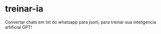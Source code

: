 # treinar-ia
Convertar chats em txt do whatsapp para jsonl, para treinar sua inteligencia artificial GPT!
